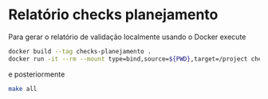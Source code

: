 # Relatório checks planejamento

Para gerar o relatório de validação localmente usando o Docker execute

```bash
docker build --tag checks-planejamento .
docker run -it --rm --mount type=bind,source=${PWD},target=/project checks-planejamento bash
```
e posteriormente

```bash
make all
```
